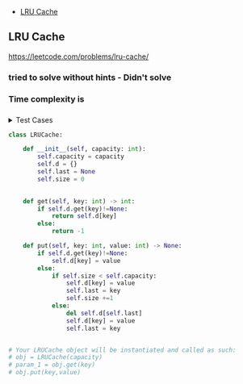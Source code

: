+ [LRU Cache](#lru-cache)

## LRU Cache

https://leetcode.com/problems/lru-cache/

### tried to solve without hints - Didn't solve
### Time complexity is
### 

<details><summary>Test Cases</summary><blockquote> 
# LRUCache lRUCache = new LRUCache(2);
# lRUCache.put(1, 1); // cache is {1=1}
# lRUCache.put(2, 2); // cache is {1=1, 2=2}
# lRUCache.get(1);    // return 1
# lRUCache.put(3, 3); // LRU key was 2, evicts key 2, cache is {1=1, 3=3}
# lRUCache.get(2);    // returns -1 (not found)
# lRUCache.put(4, 4); // LRU key was 1, evicts key 1, cache is {4=4, 3=3} BROKE HERE
# lRUCache.get(1);    // return -1 (not found)
# lRUCache.get(3);    // return 3
# lRUCache.get(4);    // return 4
</blockquote></details>


```python
class LRUCache:

    def __init__(self, capacity: int):
        self.capacity = capacity
        self.d = {}
        self.last = None
        self.size = 0
        

    def get(self, key: int) -> int:
        if self.d.get(key)!=None:
            return self.d[key]
        else:
            return -1

    def put(self, key: int, value: int) -> None:
        if self.d.get(key)!=None:
            self.d[key] = value
        else:
            if self.size < self.capacity:
                self.d[key] = value
                self.last = key
                self.size +=1
            else:
                del self.d[self.last]
                self.d[key] = value
                self.last = key


# Your LRUCache object will be instantiated and called as such:
# obj = LRUCache(capacity)
# param_1 = obj.get(key)
# obj.put(key,value)

```

